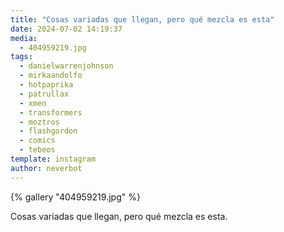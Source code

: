 ```yaml
---
title: "Cosas variadas que llegan, pero qué mezcla es esta"
date: 2024-07-02 14:19:37
media: 
  - 404959219.jpg
tags: 
  - danielwarrenjohnson
  - mirkaandolfo
  - hotpaprika
  - patrullax
  - xmen
  - transformers
  - moztros
  - flashgordon
  - comics
  - tebeos
template: instagram
author: neverbot
---
```


{% gallery "404959219.jpg" %}

Cosas variadas que llegan, pero qué mezcla es esta.



